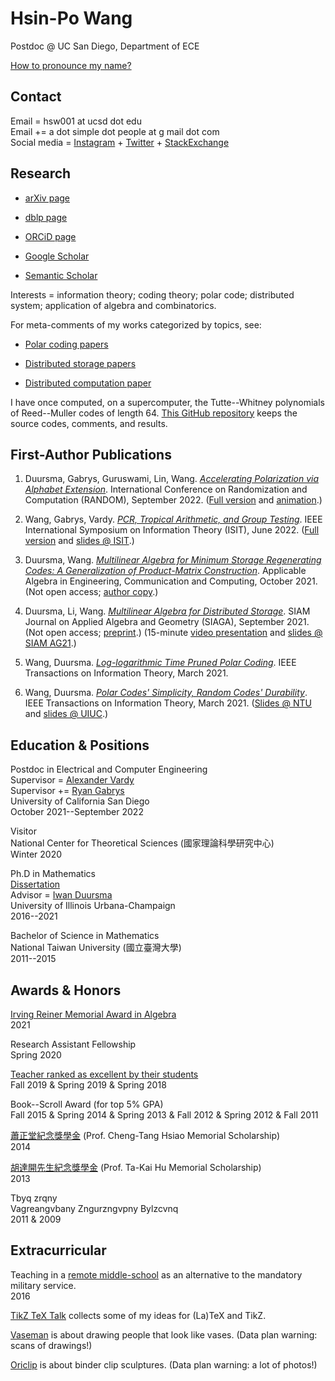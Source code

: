 
# Hsin-Po Wang

Postdoc @ UC San Diego, Department of ECE

[How to pronounce my name?](/pronounce)

## Contact

Email = hsw001 at ucsd dot edu  
Email += a dot simple dot people at g mail dot com  
Social media =
[Instagram](https://www.instagram.com/xymbol.1/) +
[Twitter](https://twitter.com/Xymbol_1) +
[StackExchange](https://stackexchange.com/users/4418253/symbol-1)

## Research

* [arXiv page](https://arxiv.org/a/wang_h_8.html)

* [dblp page](https://dblp.org/pid/75/329-1.html)

* [ORCiD page](https://orcid.org/0000-0003-2574-1510)

* [Google Scholar](https://scholar.google.com/citations?user=tJ8-ChgAAAAJ)

* [Semantic Scholar](https://www.semanticscholar.org/author/Hsin-Po-Wang/3003115)

Interests =
information theory; coding theory; polar code; distributed system;
application of algebra and combinatorics.

For meta-comments of my works categorized by topics, see:

* [Polar coding papers](/paper/polar)

* [Distributed storage papers](/paper/storage)

* [Distributed computation paper](/paper/compute)

I have once computed, on a supercomputer,
the Tutte--Whitney polynomials of Reed--Muller codes of length 64.
[This GitHub repository](https://github.com/Symbol1/BlueWaters-RM64)
keeps the source codes, comments, and results.

## First-Author Publications

1. Duursma, Gabrys, Guruswami, Lin, Wang.
   [*Accelerating Polarization via Alphabet Extension*](https://doi.org/10.4230/LIPIcs.APPROX/RANDOM.2022.17).
   International Conference on Randomization and Computation (RANDOM), September 2022.
   ([Full version](https://arxiv.org/abs/2207.04522) and
    [animation](https://www.youtube.com/watch?v=2mmbd58rSts).)

2. Wang, Gabrys, Vardy.
   [*PCR, Tropical Arithmetic, and Group Testing*](https://doi.org/10.1109/ISIT50566.2022.9834718).
   IEEE International Symposium on Information Theory (ISIT), June 2022.
   ([Full version](https://arxiv.org/abs/2201.05440) and
    [slides @ ISIT](https://github.com/Symbol1/PCR-TGT).)

3. Duursma, Wang.
   [*Multilinear Algebra for Minimum Storage Regenerating Codes: A Generalization of Product-Matrix Construction*](https://doi.org/10.1007/s00200-021-00526-3).
   Applicable Algebra in Engineering, Communication and Computing, October 2021.
   (Not open access; [author copy](https://rdcu.be/cyJs2).)

4. Duursma, Li, Wang.
   [*Multilinear Algebra for Distributed Storage*](https://doi.org/10.1137/20M1346742).
   SIAM Journal on Applied Algebra and Geometry (SIAGA), September 2021.
   (Not open access; [preprint](https://arxiv.org/abs/2006.08911).)
   (15-minute [video presentation](https://www.youtube.com/watch?v=BC8rGig-QoM)
    and [slides @ SIAM AG21](https://github.com/Symbol1/MoulinDistorage).)

5. Wang, Duursma.
   [*Log-logarithmic Time Pruned Polar Coding*](https://doi.org/10.1109/TIT.2020.3041523).
   IEEE Transactions on Information Theory, March 2021.

6. Wang, Duursma.
   [*Polar Codes' Simplicity, Random Codes' Durability*](https://doi.org/10.1109/TIT.2020.3041570).
   IEEE Transactions on Information Theory, March 2021.
   ([Slides @ NTU](https://github.com/Symbol1/Coding4Limits) and
    [slides @ UIUC](https://github.com/Symbol1/Complex2Order).)

## Education & Positions

Postdoc in Electrical and Computer Engineering  
Supervisor = [Alexander Vardy](https://orcid.org/0000-0003-3303-9078)  
Supervisor += [Ryan Gabrys](https://sites.google.com/view/ryangabrys/home)  
University of California San Diego  
October 2021--September 2022

Visitor  
National Center for Theoretical Sciences (國家理論科學研究中心)  
Winter 2020

Ph.D in Mathematics  
[Dissertation](https://arxiv.org/abs/2107.06420)  
Advisor = [Iwan Duursma](https://faculty.math.illinois.edu/~duursma/)  
University of Illinois Urbana-Champaign  
2016--2021

Bachelor of Science in Mathematics  
National Taiwan University (國立臺灣大學)  
2011--2015

## Awards & Honors

[Irving Reiner Memorial Award in Algebra](https://math.illinois.edu/academics/graduate-program/funding/graduate-awards-and-fellowships/irving-reiner-memorial-award-and)  
2021

Research Assistant Fellowship  
Spring 2020

[Teacher ranked as excellent by their students](https://go.illinois.edu/lotrae)  
Fall 2019 & Spring 2019 & Spring 2018

Book--Scroll Award (for top 5% GPA)  
Fall 2015 & Spring 2014 & Spring 2013 & Fall 2012 & Spring 2012 & Fall 2011

[蕭正堂紀念獎學金](http://140.112.51.185/scholarship/%E5%88%86%E9%A0%81/index%208.html)
(Prof. Cheng-Tang Hsiao Memorial Scholarship)  
2014

[胡達開先生紀念獎學金](http://140.112.51.185/scholarship/%E5%88%86%E9%A0%81/index%201.html)
(Prof. Ta-Kai Hu Memorial Scholarship)  
2013

Tbyq zrqny  
Vagreangvbany Zngurzngvpny Bylzcvnq  
2011 & 2009

## Extracurricular

Teaching in a [remote middle-school](https://goo.gl/maps/1BeM2h7fhFbhWBsm8)
as an alternative to the mandatory military service.  
2016

[TikZ TeX Talk](/ttt) collects some of my ideas for (La)TeX and TikZ.

[Vaseman](/vaseman) is about drawing people that look like vases.
(Data plan warning: scans of drawings!)

[Oriclip](/oriclip) is about binder clip sculptures.
(Data plan warning: a lot of photos!)
